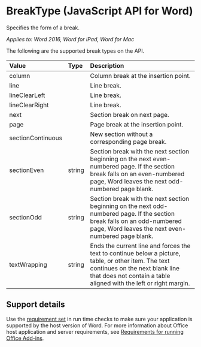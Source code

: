 # BreakType (JavaScript API for Word) 

Specifies the form of a break. 

_Applies to: Word 2016, Word for iPad, Word for Mac_

The following are the supported break types on the API.

| **Value**         | **Type** | **Description**     |
|:-----------------|:--------|:----|
|column| | Column break at the insertion point. |
|line| | Line break. |
|lineClearLeft| | Line break. |
|lineClearRight| | Line break. |
|next| | Section break on next page. |
|page| | Page break at the insertion point.|
|sectionContinuous| | New section without a corresponding page break.|
|sectionEven| string | Section break with the next section beginning on the next even-numbered page. If the section break falls on an even-numbered page, Word leaves the next odd-numbered page blank.|
|sectionOdd| string | Section break with the next section beginning on the next odd-numbered page. If the section break falls on an odd-numbered page, Word leaves the next even-numbered page blank.|
|textWrapping| string | Ends the current line and forces the text to continue below a picture, table, or other item. The text continues on the next blank line that does not contain a table aligned with the left or right margin.|

## Support details

Use the [requirement set](https://msdn.microsoft.com/EN-US/library/office/mt590206.aspx) in run time checks to make sure your application is supported by the host version of Word. For more information about Office host application and server requirements, see [Requirements for running Office Add-ins](https://msdn.microsoft.com/EN-US/library/office/dn833104.aspx). 
